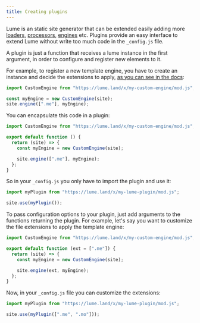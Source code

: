 ```yaml
---
title: Creating plugins
---
```

Lume is an static site generator that can be extended easily adding more [loaders](/advanced/loaders/), [processors](/advanced/processors/), [engines](advanced/engines/) etc. Plugins provide an easy interface to extend Lume without write too much code in the `_config.js` file.

A plugin is just a function that receives a lume instance in the first argument, in order to configure and register new elements to it.

For example, to register a new template engine, you have to create an instance and decide the extensions to apply, [as you can see in the docs](advanced/engines/):

```js
import CustomEngine from "https://lume.land/x/my-custom-engine/mod.js";

const myEngine = new CustomEngine(site);
site.engine([".me"], myEngine);
```

You can encapsulate this code in a plugin:

```js
import CustomEngine from "https://lume.land/x/my-custom-engine/mod.js";

export default function () {
  return (site) => {
    const myEngine = new CustomEngine(site);

    site.engine([".me"], myEngine);
  };
}
```

So in your `_config.js` you only have to import the plugin and use it:

```js
import myPlugin from "https://lume.land/x/my-lume-plugin/mod.js";

site.use(myPlugin());
```

To pass configuration options to your plugin, just add arguments to the functions returning the plugin. For example, let's say you want to customize the file extensions to apply the template engine:

```js
import CustomEngine from "https://lume.land/x/my-custom-engine/mod.js";

export default function (ext = [".me"]) {
  return (site) => {
    const myEngine = new CustomEngine(site);

    site.engine(ext, myEngine);
  };
}
```

Now, in your `_config.js` file you can customize the extensions:

```js
import myPlugin from "https://lume.land/x/my-lume-plugin/mod.js";

site.use(myPlugin([".me", ".mo"]));
```
